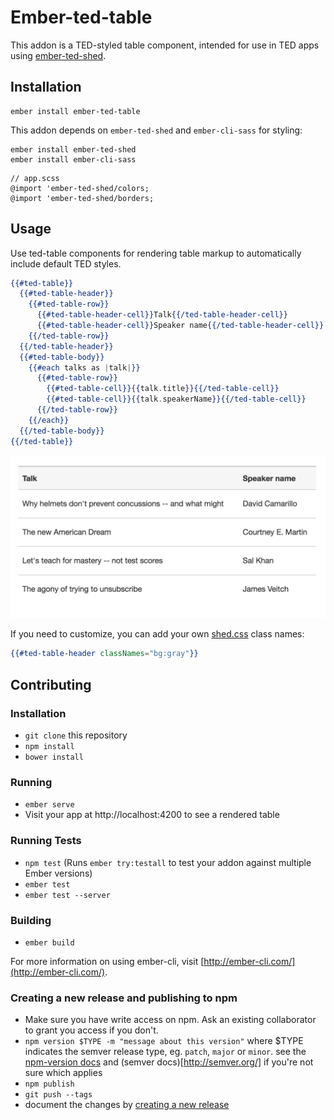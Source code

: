 # Ember-ted-table

This addon is a TED-styled table component, intended for use in TED apps using [ember-ted-shed](https://github.com/tedconf/ember-ted-shed).


## Installation

```
ember install ember-ted-table
```

This addon depends on `ember-ted-shed` and `ember-cli-sass` for styling:

```
ember install ember-ted-shed
ember install ember-cli-sass
```

```
// app.scss
@import 'ember-ted-shed/colors;
@import 'ember-ted-shed/borders;
```

## Usage

Use ted-table components for rendering table markup to automatically include default TED styles.

```hbs
{{#ted-table}}
  {{#ted-table-header}}
    {{#ted-table-row}}
      {{#ted-table-header-cell}}Talk{{/ted-table-header-cell}}
      {{#ted-table-header-cell}}Speaker name{{/ted-table-header-cell}}
    {{/ted-table-row}}
  {{/ted-table-header}}
  {{#ted-table-body}}
    {{#each talks as |talk|}}
      {{#ted-table-row}}
        {{#ted-table-cell}}{{talk.title}}{{/ted-table-cell}}
        {{#ted-table-cell}}{{talk.speakerName}}{{/ted-table-cell}}
      {{/ted-table-row}}
    {{/each}}
  {{/ted-table-body}}
{{/ted-table}}
```

![](/tests/dummy/public/ted-table.png)

If you need to customize, you can add your own [shed.css](http://tedconf.github.io/shed-css/) class names:

```hbs
{{#ted-table-header classNames="bg:gray"}}
```


## Contributing

### Installation

* `git clone` this repository
* `npm install`
* `bower install`

### Running

* `ember serve`
* Visit your app at http://localhost:4200 to see a rendered table

### Running Tests

* `npm test` (Runs `ember try:testall` to test your addon against multiple Ember versions)
* `ember test`
* `ember test --server`

### Building

* `ember build`

For more information on using ember-cli, visit [http://ember-cli.com/](http://ember-cli.com/).

### Creating a new release and publishing to npm

* Make sure you have write access on npm. Ask an existing collaborator to grant you access if you don't.
* `npm version $TYPE -m "message about this version"` where $TYPE indicates the semver release type, eg. `patch`, `major` or `minor`. see the [npm-version docs](https://docs.npmjs.com/cli/version) and (semver docs)[http://semver.org/] if you're not sure which applies
* `npm publish`
* `git push --tags`
* document the changes by [creating a new release](https://github.com/tedconf/ember-ted-table/releases)

